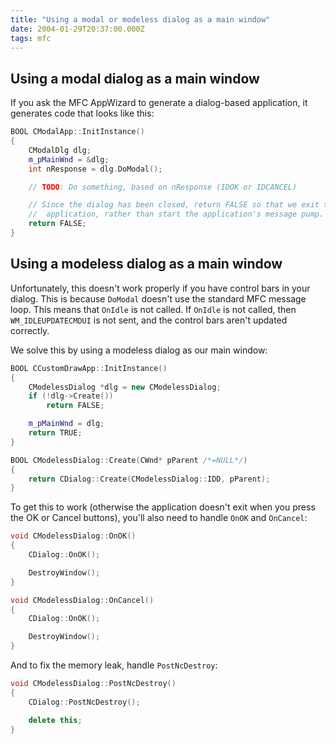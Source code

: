 ```yaml
---
title: "Using a modal or modeless dialog as a main window"
date: 2004-01-29T20:37:00.000Z
tags: mfc
---
```

## Using a modal dialog as a main window

If you ask the MFC AppWizard to generate a dialog-based application, it generates code that looks like this:

```c++
BOOL CModalApp::InitInstance()
{
    CModalDlg dlg;
    m_pMainWnd = &dlg;
    int nResponse = dlg.DoModal();

    // TODO: Do something, based on nResponse (IDOK or IDCANCEL)

    // Since the dialog has been closed, return FALSE so that we exit the
    //  application, rather than start the application's message pump.
    return FALSE;
}
```

## Using a modeless dialog as a main window

Unfortunately, this doesn't work properly if you have control bars in your dialog. This is because `DoModal` doesn't use the standard MFC message loop. This means that `OnIdle` is not called. If `OnIdle` is not called, then `WM_IDLEUPDATECMDUI` is not sent, and the control bars aren't updated correctly.

We solve this by using a modeless dialog as our main window:

```c++
BOOL CCustomDrawApp::InitInstance()
{
    CModelessDialog *dlg = new CModelessDialog;
    if (!dlg->Create())
	    return FALSE;

    m_pMainWnd = dlg;
    return TRUE;
}
```

```c++
BOOL CModelessDialog::Create(CWnd* pParent /*=NULL*/)
{
    return CDialog::Create(CModelessDialog::IDD, pParent);
}
```

To get this to work (otherwise the application doesn't exit when you press the OK or Cancel buttons), you'll also need to handle `OnOK` and `OnCancel`:

```c++
void CModelessDialog::OnOK()
{
    CDialog::OnOK();

    DestroyWindow();
}

void CModelessDialog::OnCancel()
{
    CDialog::OnOK();

    DestroyWindow();
}
```

And to fix the memory leak, handle `PostNcDestroy`:

```c++
void CModelessDialog::PostNcDestroy()
{
    CDialog::PostNcDestroy();

    delete this;
}
```
